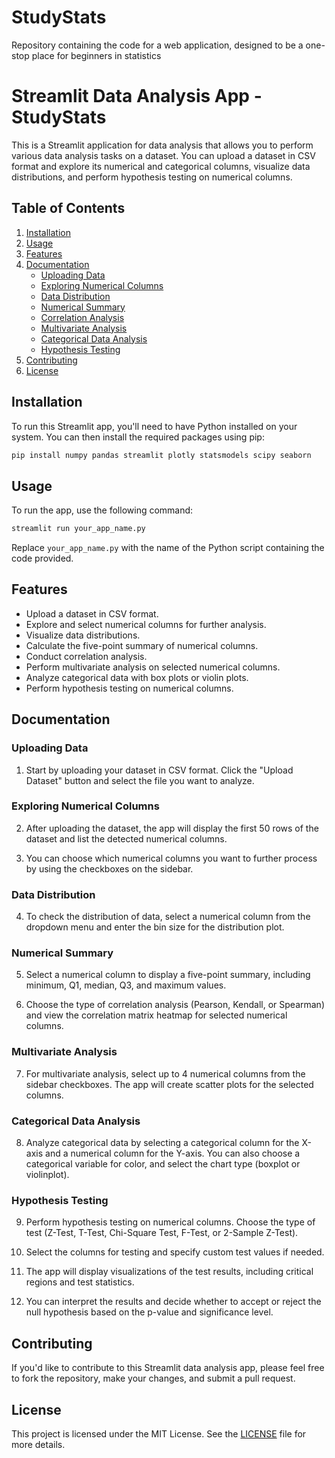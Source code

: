 # StudyStats
Repository containing the code for a web application, designed to be a one-stop place for beginners in statistics

# Streamlit Data Analysis App - StudyStats

This is a Streamlit application for data analysis that allows you to perform various data analysis tasks on a dataset. You can upload a dataset in CSV format and explore its numerical and categorical columns, visualize data distributions, and perform hypothesis testing on numerical columns.

## Table of Contents
1. [Installation](#installation)
2. [Usage](#usage)
3. [Features](#features)
4. [Documentation](#documentation)
    - [Uploading Data](#uploading-data)
    - [Exploring Numerical Columns](#exploring-numerical-columns)
    - [Data Distribution](#data-distribution)
    - [Numerical Summary](#numerical-summary)
    - [Correlation Analysis](#correlation-analysis)
    - [Multivariate Analysis](#multivariate-analysis)
    - [Categorical Data Analysis](#categorical-data-analysis)
    - [Hypothesis Testing](#hypothesis-testing)
5. [Contributing](#contributing)
6. [License](#license)

## Installation <a name="installation"></a>

To run this Streamlit app, you'll need to have Python installed on your system. You can then install the required packages using pip:

```bash
pip install numpy pandas streamlit plotly statsmodels scipy seaborn
```

## Usage <a name="usage"></a>

To run the app, use the following command:

```bash
streamlit run your_app_name.py
```

Replace `your_app_name.py` with the name of the Python script containing the code provided.

## Features <a name="features"></a>

- Upload a dataset in CSV format.
- Explore and select numerical columns for further analysis.
- Visualize data distributions.
- Calculate the five-point summary of numerical columns.
- Conduct correlation analysis.
- Perform multivariate analysis on selected numerical columns.
- Analyze categorical data with box plots or violin plots.
- Perform hypothesis testing on numerical columns.

## Documentation <a name="documentation"></a>

### Uploading Data <a name="uploading-data"></a>

1. Start by uploading your dataset in CSV format. Click the "Upload Dataset" button and select the file you want to analyze.

### Exploring Numerical Columns <a name="exploring-numerical-columns"></a>

2. After uploading the dataset, the app will display the first 50 rows of the dataset and list the detected numerical columns.

3. You can choose which numerical columns you want to further process by using the checkboxes on the sidebar.

### Data Distribution <a name="data-distribution"></a>

4. To check the distribution of data, select a numerical column from the dropdown menu and enter the bin size for the distribution plot.

### Numerical Summary <a name="numerical-summary"></a>

5. Select a numerical column to display a five-point summary, including minimum, Q1, median, Q3, and maximum values.

6. Choose the type of correlation analysis (Pearson, Kendall, or Spearman) and view the correlation matrix heatmap for selected numerical columns.

### Multivariate Analysis <a name="multivariate-analysis"></a>

7. For multivariate analysis, select up to 4 numerical columns from the sidebar checkboxes. The app will create scatter plots for the selected columns.

### Categorical Data Analysis <a name="categorical-data-analysis"></a>

8. Analyze categorical data by selecting a categorical column for the X-axis and a numerical column for the Y-axis. You can also choose a categorical variable for color, and select the chart type (boxplot or violinplot).

### Hypothesis Testing <a name="hypothesis-testing"></a>

9. Perform hypothesis testing on numerical columns. Choose the type of test (Z-Test, T-Test, Chi-Square Test, F-Test, or 2-Sample Z-Test).

10. Select the columns for testing and specify custom test values if needed.

11. The app will display visualizations of the test results, including critical regions and test statistics.

12. You can interpret the results and decide whether to accept or reject the null hypothesis based on the p-value and significance level.

## Contributing <a name="contributing"></a>

If you'd like to contribute to this Streamlit data analysis app, please feel free to fork the repository, make your changes, and submit a pull request.

## License <a name="license"></a>

This project is licensed under the MIT License. See the [LICENSE](LICENSE) file for more details.
